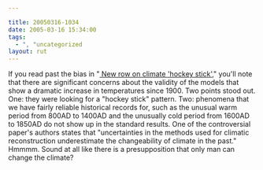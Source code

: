 ```yaml
---

title: 20050316-1034
date: 2005-03-16 15:34:00
tags:
  - ", "uncategorized
layout: rut
---
```


<p> If you read past the bias in "<a href="http://news.bbc.co.uk/2/hi/science/nature/4349133.stm">
New row on climate 'hockey stick'</a>," you'll note that there are
significant concerns about the validity of the models that show a
dramatic increase in temperatures since 1900.  Two points stood out.
One: they were looking for a "hockey stick" pattern.  Two: phenomena
that we have fairly reliable historical records for, such as the
unusual warm period from 800AD to 1400AD and the unusually cold
period from 1600AD to 1850AD do not show up in the standard results.
One of the controversial paper's authors states that "uncertainties
in the methods used for climatic reconstruction underestimate the
changeability of climate in the past." Hmmmm. Sound at all like
there is a presupposition that only man can change the climate?</p>

